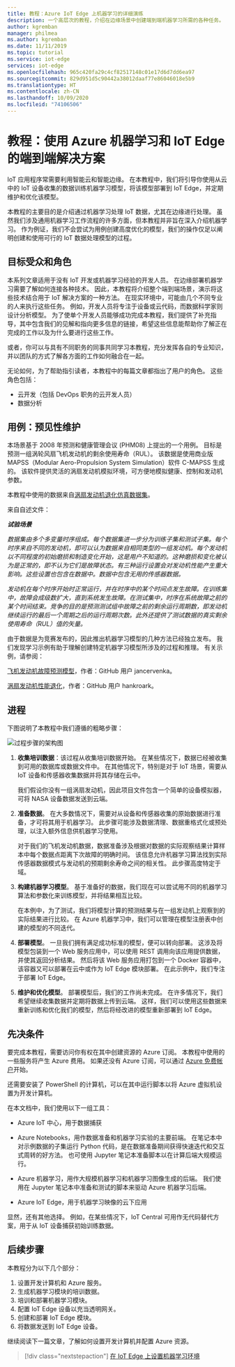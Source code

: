 ```yaml
---
title: 教程：Azure IoT Edge 上机器学习的详细演练
description: 一个高层次的教程，介绍在边缘场景中创建端到端机器学习所需的各种任务。
author: kgremban
manager: philmea
ms.author: kgremban
ms.date: 11/11/2019
ms.topic: tutorial
ms.service: iot-edge
services: iot-edge
ms.openlocfilehash: 965c420fa29c4cf82517148c01e17d6d7dd6ea97
ms.sourcegitcommit: 829d951d5c90442a38012daaf77e86046018e5b9
ms.translationtype: HT
ms.contentlocale: zh-CN
ms.lasthandoff: 10/09/2020
ms.locfileid: "74106506"
---
```

# <a name="tutorial-an-end-to-end-solution-using-azure-machine-learning-and-iot-edge"></a>教程：使用 Azure 机器学习和 IoT Edge 的端到端解决方案

IoT 应用程序常需要利用智能云和智能边缘。 在本教程中，我们将引导你使用从云中的 IoT 设备收集的数据训练机器学习模型，将该模型部署到 IoT Edge，并定期维护和优化该模型。

本教程的主要目的是介绍通过机器学习处理 IoT 数据，尤其在边缘进行处理。 虽然我们涉及通用机器学习工作流程的许多方面，但本教程并非旨在深入介绍机器学习。 作为例证，我们不会尝试为用例创建高度优化的模型，我们的操作仅足以阐明创建和使用可行的 IoT 数据处理模型的过程。

## <a name="target-audience-and-roles"></a>目标受众和角色

本系列文章适用于没有 IoT 开发或机器学习经验的开发人员。 在边缘部署机器学习需要了解如何连接各种技术。 因此，本教程将介绍整个端到端场景，演示将这些技术结合用于 IoT 解决方案的一种方法。 在现实环境中，可能由几个不同专业的人来执行这些任务。 例如，开发人员将专注于设备或云代码，而数据科学家则设计分析模型。 为了使单个开发人员能够成功完成本教程，我们提供了补充指导，其中包含我们的见解和指向更多信息的链接，希望这些信息能帮助你了解正在完成的工作以及为什么要进行这些工作。

或者，你可以与具有不同职务的同事共同学习本教程，充分发挥各自的专业知识，并以团队的方式了解各方面的工作如何融合在一起。

无论如何，为了帮助指引读者，本教程中的每篇文章都指出了用户的角色。 这些角色包括：

* 云开发（包括 DevOps 职务的云开发人员）
* 数据分析

## <a name="use-case-predictive-maintenance"></a>用例：预见性维护

本场景基于 2008 年预测和健康管理会议 (PHM08) 上提出的一个用例。 目标是预测一组涡轮风扇飞机发动机的剩余使用寿命（RUL）。 该数据是使用商业版 MAPSS（Modular Aero-Propulsion System Simulation）软件 C-MAPSS 生成的。 该软件提供灵活的涡扇发动机模拟环境，可方便地模拟健康、控制和发动机参数。

本教程中使用的数据来自[涡扇发动机退化仿真数据集](https://ti.arc.nasa.gov/tech/dash/groups/pcoe/prognostic-data-repository/#turbofan)。

来自自述文件：

***试验场景***

*数据集由多个多变量时序组成。每个数据集进一步分为训练子集和测试子集。每个时序来自不同的发动机，即可以认为数据来自相同类型的一组发动机。每个发动机以不同程度的初始磨损和制造变化开始，这是用户不知道的。这种磨损和变化被认为是正常的，即不认为它们是故障状态。有三种运行设置会对发动机性能产生重大影响。这些设置也包含在数据中。数据中包含无用的传感器数据。*

*发动机在每个时序开始时正常运行，并在时序中的某个时间点发生故障。在训练集中，故障会成级数扩大，直到系统发生故障。在测试集中，时序在系统故障之前的某个时间结束。竞争的目的是预测测试组中故障之前的剩余运行周期数，即发动机继续运行的最后一个周期之后的运行周期次数。此外还提供了测试数据的真实剩余使用寿命（RUL）值的矢量。*

由于数据是为竞赛发布的，因此推出机器学习模型的几种方法已经独立发布。 我们发现学习示例有助于理解创建特定机器学习模型所涉及的过程和推理。 有关示例，请参阅：

[飞机发动机故障预测模型](https://github.com/jancervenka/turbofan_failure)，作者：GitHub 用户 jancervenka。

[涡扇发动机性能退化](https://github.com/hankroark/Turbofan-Engine-Degradation)，作者：GitHub 用户 hankroark。

## <a name="process"></a>进程

下图说明了本教程中我们遵循的粗略步骤：

![过程步骤的架构图](media/tutorial-machine-learning-edge-01-intro/tutorial-steps-overview.png)

1. **收集培训数据**：该过程从收集培训数据开始。 在某些情况下，数据已经被收集到可用的数据库或数据文件中。 在其他情况下，特别是对于 IoT 场景，需要从 IoT 设备和传感器收集数据并将其存储在云中。

   我们假设你没有一组涡扇发动机，因此项目文件包含一个简单的设备模拟器，可将 NASA 设备数据发送到云端。

1. **准备数据**。 在大多数情况下，需要对从设备和传感器收集的原始数据进行准备，才可将其用于机器学习。 此步骤可能涉及数据清理、数据重格式化或预处理，以注入额外信息供机器学习使用。

   对于我们的飞机发动机数据，数据准备涉及根据对数据的实际观察结果计算样本中每个数据点距离下次故障的明确时间。 该信息允许机器学习算法找到实际传感器数据模式与发动机的预期剩余寿命之间的相关性。 此步骤高度特定于域。

1. **构建机器学习模型**。 基于准备好的数据，我们现在可以尝试用不同的机器学习算法和参数化来训练模型，并将结果相互比较。

   在本例中，为了测试，我们将模型计算的预测结果与在一组发动机上观察到的实际结果进行比较。 在 Azure 机器学习中，我们可以管理在模型注册表中创建的模型的不同迭代。

1. **部署模型**。 一旦我们拥有满足成功标准的模型，便可以转向部署。 这涉及将模型包装到一个 Web 服务应用中，可以使用 REST 调用向该应用提供数据，并使其返回分析结果。 然后将该 Web 服务应用打包到一个 Docker 容器中，该容器又可以部署在云中或作为 IoT Edge 模块部署。 在此示例中，我们专注于部署 IoT Edge。

1. **维护和优化模型**。 部署模型后，我们的工作尚未完成。 在许多情况下，我们希望继续收集数据并定期将数据上传到云端。 这样，我们可以使用这些数据来重新训练和优化我们的模型，然后将经改进的模型重新部署到 IoT Edge。

## <a name="prerequisites"></a>先决条件

要完成本教程，需要访问你有权在其中创建资源的 Azure 订阅。 本教程中使用的一些服务将产生 Azure 费用。 如果还没有 Azure 订阅，可以通过 [Azure 免费帐户](https://azure.microsoft.com/offers/ms-azr-0044p/)开始。

还需要安装了 PowerShell 的计算机，可以在其中运行脚本以将 Azure 虚拟机设置为开发计算机。

在本文档中，我们使用以下一组工具：

* Azure IoT 中心，用于数据捕获

* Azure Notebooks，用作数据准备和机器学习实验的主要前端。 在笔记本中对示例数据的子集运行 Python 代码，是在数据准备期间获得快速迭代和交互式周转的好方法。 也可使用 Jupyter 笔记本准备脚本以在计算后端大规模运行。

* Azure 机器学习，用作大规模机器学习和机器学习图像生成的后端。 我们使用在 Jupyter 笔记本中准备和测试的脚本来驱动 Azure 机器学习后端。

* Azure IoT Edge，用于机器学习映像的云下应用

显然，还有其他选择。 例如，在某些情况下，IoT Central 可用作无代码替代方案，用于从 IoT 设备捕获初始训练数据。

## <a name="next-steps"></a>后续步骤

本教程分为以下几个部分：

1. 设置开发计算机和 Azure 服务。
2. 生成机器学习模块的培训数据。
3. 培训和部署机器学习模块。
4. 配置 IoT Edge 设备以充当透明网关。
5. 创建和部署 IoT Edge 模块。
6. 将数据发送到 IoT Edge 设备。

继续阅读下一篇文章，了解如何设置开发计算机并配置 Azure 资源。

> [!div class="nextstepaction"]
> [在 IoT Edge 上设置机器学习环境](tutorial-machine-learning-edge-02-prepare-environment.md)
